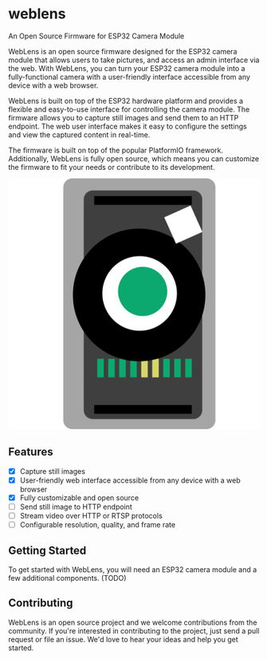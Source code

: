 # weblens
An Open Source Firmware for ESP32 Camera Module

WebLens is an open source firmware designed for the ESP32 camera module that allows users to take pictures, and access an admin interface via the web. With WebLens, you can turn your ESP32 camera module into a fully-functional camera with a user-friendly interface accessible from any device with a web browser.

WebLens is built on top of the ESP32 hardware platform and provides a flexible and easy-to-use interface for controlling the camera module. The firmware allows you to capture still images and send them to an HTTP endpoint. The web user interface makes it easy to configure the settings and view the captured content in real-time.

The firmware is built on top of the popular PlatformIO framework. Additionally, WebLens is fully open source, which means you can customize the firmware to fit your needs or contribute to its development.


![logo](https://raw.githubusercontent.com/karsany/weblens/main/ui/src/components/icon.svg)


## Features
- [x] Capture still images
- [x] User-friendly web interface accessible from any device with a web browser
- [x] Fully customizable and open source
- [ ] Send still image to HTTP endpoint
- [ ] Stream video over HTTP or RTSP protocols
- [ ] Configurable resolution, quality, and frame rate

## Getting Started

To get started with WebLens, you will need an ESP32 camera module and a few additional components. (TODO)

## Contributing
WebLens is an open source project and we welcome contributions from the community. If you're interested in contributing to the project, just send a pull request or file an issue. We'd love to hear your ideas and help you get started.
